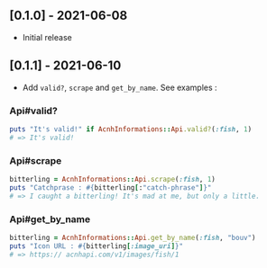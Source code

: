 ## [0.1.0] - 2021-06-08

- Initial release

## [0.1.1] - 2021-06-10

- Add `valid?`, `scrape` and `get_by_name`. See examples : 
### Api#valid?
```ruby
puts "It's valid!" if AcnhInformations::Api.valid?(:fish, 1)
# => It's valid!
```

### Api#scrape
```ruby
bitterling = AcnhInformations::Api.scrape(:fish, 1)
puts "Catchprase : #{bitterling[:"catch-phrase"]}"
# => I caught a bitterling! It's mad at me, but only a little.
```

### Api#get_by_name
```ruby
bitterling = AcnhInformations::Api.get_by_name(:fish, "bouv")
puts "Icon URL : #{bitterling[:image_uri]}"
# => https:// acnhapi.com/v1/images/fish/1
```
  